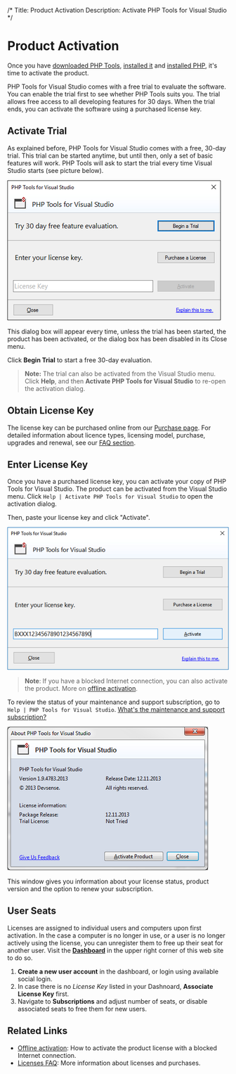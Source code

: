 /*
Title: Product Activation
Description: Activate PHP Tools for Visual Studio
*/

# Product Activation

Once you have [downloaded PHP Tools](https://www.devsense.com/en/download), [installed it](https://docs.devsense.com/en/vs/installation) and [installed PHP](https://docs.devsense.com/en/vs/installation/install-php), it's time to activate the product.

PHP Tools for Visual Studio comes with a free trial to evaluate the software. You can enable the trial first to see whether PHP Tools suits you. The trial allows free access to all developing features for 30 days. When the trial ends, you can activate the software using a purchased license key.

## Activate Trial

As explained before, PHP Tools for Visual Studio comes with a free, 30-day trial. This trial can be started anytime, but until then, only a set of basic features will work. PHP Tools will ask to start the trial every time Visual Studio starts (see picture below). 

![Begin trial](imgs/license-ask-trial.png)

This dialog box will appear every time, unless the trial has been started, the product has been activated, or the dialog box has been disabled in its Close menu. 

Click **Begin Trial** to start a free 30-day evaluation.

> **Note:** The trial can also be activated from the Visual Studio menu. Click **Help**, and then **Activate PHP Tools for Visual Studio** to re-open the activation dialog.

## Obtain License Key

The license key can be purchased online from our [Purchase page](https://www.devsense.com/purchase). For detailed information about licence types, licensing model, purchase, upgrades and renewal, see our [FAQ section](https://www.devsense.com/en/purchase#faq).

## Enter License Key

Once you have a purchased license key, you can activate your copy of PHP Tools for Visual Studio. The product can be activated from the Visual Studio menu. Click `Help | Activate PHP Tools for Visual Studio` to open the activation dialog. 


Then, paste your license key and click "Activate".


![Enter license key](imgs/activation-enter-key.png)

> **Note**: If you have a blocked Internet connection, you can also activate the product. More on [offline activation](offline-activation).

To review the status of your maintenance and support subscription, go to `Help | PHP Tools for Visual Studio`. [What's the maintenance and support subscription?](https://www.devsense.com/en/purchase/faq/upgrades-and-renewal#what-is-the-maintenance-and-support-subscription)

![License status](imgs/license-about-window.png)

This window gives you information about your license status, product version and the option to renew your subscription.

## User Seats

Licenses are assigned to individual users and computers upon first activation. In the case a computer is no longer in use, or a user is no longer actively using the license, you can unregister them to free up their seat for another user. Visit the [**Dashboard**](https://www.devsense.com/account/dashboard) in the upper right corner of this web site to do so.

1. **Create a new user account** in the dashboard, or login using available social login.
2. In case there is no *License Key* listed in your Dashnoard, **Associate License Key** first.
3. Navigate to **Subscriptions** and adjust number of seats, or disable associated seats to free them for new users.

## Related Links

- [Offline activation](offline-activation): How to activate the product license with a blocked Internet connection.
- [Licenses FAQ](https://www.devsense.com/en/purchase#faq): More information about licenses and purchases.
